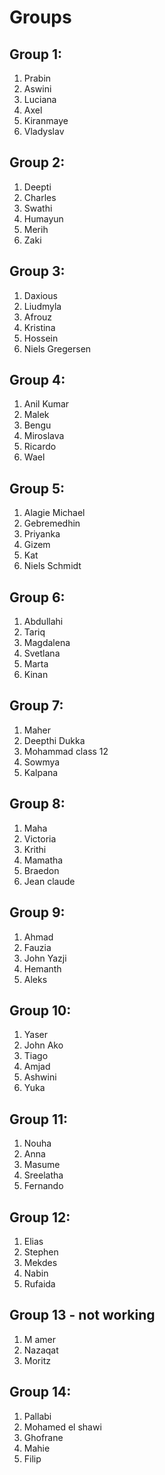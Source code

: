 # Groups

## Group 1:
1. Prabin
1. Aswini
1. Luciana
1. Axel
1. Kiranmaye
1. Vladyslav

## Group 2:
1. Deepti
1. Charles
1. Swathi
1. Humayun
1. Merih
1. Zaki

## Group 3:
1. Daxious
1. Liudmyla
1. Afrouz
1. Kristina
1. Hossein
1. Niels Gregersen

## Group 4:
1. Anil Kumar
1. Malek
1. Bengu
1. Miroslava
1. Ricardo
1. Wael

## Group 5:
1. Alagie Michael
1. Gebremedhin
1. Priyanka
1. Gizem
1. Kat
1. Niels Schmidt

## Group 6:
1. Abdullahi
1. Tariq
1. Magdalena
1. Svetlana
1. Marta
1. Kinan

## Group 7:
1. Maher
1. Deepthi Dukka
1. Mohammad class 12
1. Sowmya
1. Kalpana

## Group 8:
1. Maha
1. Victoria
1. Krithi
1. Mamatha
1. Braedon
1. Jean claude

## Group 9:
1. Ahmad
1. Fauzia
1. John Yazji
1. Hemanth
1. Aleks

## Group 10:
1. Yaser
1. John Ako
1. Tiago
1. Amjad
1. Ashwini
1. Yuka

## Group 11:
1. Nouha
1. Anna
1. Masume
1. Sreelatha
1. Fernando

## Group 12:
1. Elias
1. Stephen
1. Mekdes
1. Nabin
1. Rufaida

## Group 13 - not working
1. M amer
1. Nazaqat
1. Moritz

## Group 14:
1. Pallabi
1. Mohamed el shawi
1. Ghofrane
1. Mahie
1. Filip
